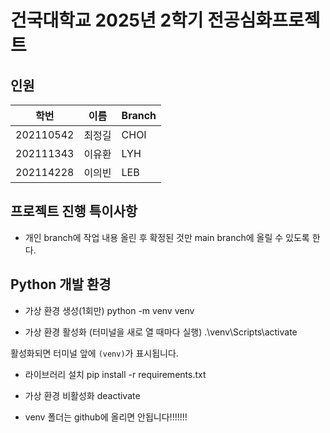 # 건국대학교 2025년 2학기 전공심화프로젝트

## 인원

|학번|이름|Branch|
|----|---|-------|
|202110542|최정길|CHOI|
|202111343|이유환|LYH|
|202114228|이의빈|LEB|

## 프로젝트 진행 특이사항

- 개인 branch에 작업 내용 올린 후 확정된 것만 main branch에 올릴 수 있도록 한다.


## Python 개발 환경

- 가상 환경 생성(1회만)
python -m venv venv

- 가상 환경 활성화 (터미널을 새로 열 때마다 실행)
.\venv\Scripts\activate

활성화되면 터미널 앞에 `(venv)`가 표시됩니다.

- 라이브러리 설치
pip install -r requirements.txt

- 가상 환경 비활성화
deactivate

- venv 폴더는 github에 올리면 안됩니다!!!!!!!